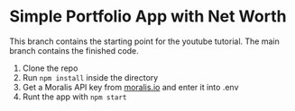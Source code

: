 # Simple Portfolio App with Net Worth
This branch contains the starting point for the youtube tutorial. The main branch contains the finished code.

1. Clone the repo
2. Run `npm install` inside the directory
3. Get a Moralis API key from [moralis.io](https://moralis.io?utm_source=github&utm_campaign=networth-demo) and enter it into .env
4. Runt the app with `npm start`

